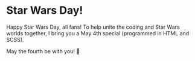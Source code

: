 # Star Wars Day!

Happy Star Wars Day, all fans! To help unite the coding and Star Wars worlds together, I bring you a May 4th special (programmed in HTML and SCSS).

May the fourth be with you! 🤖
